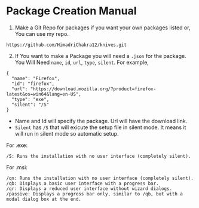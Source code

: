 # Package Creation Manual

1. Make a Git Repo for packages if you want your own packages listed
  or, You can use my repo.
```
https://github.com/HimadriChakra12/knives.git
```
2. If You want to make a Package you will need a `.json` for the package.
You Will Need `name`, `id`, `url`, `type`, `silent`.
For example,
```
{
  "name": "Firefox",
  "id": "firefox",
  "url": "https://download.mozilla.org/?product=firefox-latest&os=win64&lang=en-US",
  "type": "exe",
  "silent": "/S"
}
```
- Name and Id will specify the package. Url will have the download link.
- `Silent` has `/S` that will exicute the setup file in silent mode. It means it will run in silent mode so automatic setup.

For .exe:
```
/S: Runs the installation with no user interface (completely silent).
```

For .msi:
```
/qn: Runs the installation with no user interface (completely silent).
/qb: Displays a basic user interface with a progress bar.
/qr: Displays a reduced user interface without wizard dialogs.
/passive: Displays a progress bar only, similar to /qb, but with a modal dialog box at the end.
```

